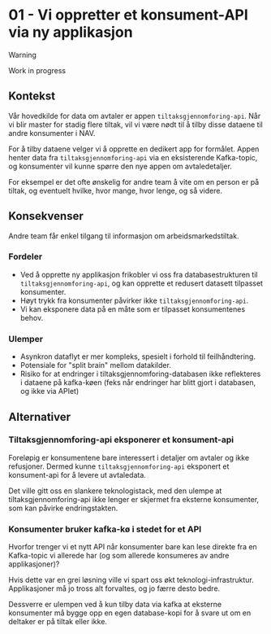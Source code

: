 # 01 - Vi oppretter et konsument-API via ny applikasjon

> [!WARNING]  
> Work in progress

## Kontekst

Vår hovedkilde for data om avtaler er appen `tiltaksgjennomforing-api`. Når vi blir master for stadig flere tiltak,
vil vi være nødt til å tilby disse dataene til andre konsumenter i NAV.

For å tilby dataene velger vi å opprette en dedikert app for formålet. Appen henter data fra `tiltaksgjennomforing-api`
via en eksisterende Kafka-topic, og konsumenter vil kunne spørre den nye appen om avtaledetaljer.

For eksempel er det ofte ønskelig for andre team å vite om en person er på tiltak, og eventuelt hvilke, hvor mange,
hvor lenge, og så videre.

## Konsekvenser

Andre team får enkel tilgang til informasjon om arbeidsmarkedstiltak.

### Fordeler

- Ved å opprette ny applikasjon frikobler vi oss fra databasestrukturen til `tiltaksgjennomforing-api`, 
  og kan opprette et redusert datasett tilpasset konsumenter.
- Høyt trykk fra konsumenter påvirker ikke `tiltaksgjennomforing-api`.
- Vi kan eksponere data på en måte som er tilpasset konsumentenes behov.

### Ulemper

- Asynkron dataflyt er mer kompleks, spesielt i forhold til feilhåndtering.
- Potensiale for "split brain" mellom datakilder.
- Risiko for at endringer i tiltaksgjennomforing-databasen ikke reflekteres i dataene på
  kafka-køen (feks når endringer har blitt gjort i databasen, og ikke via APIet)

## Alternativer

### Tiltaksgjennomforing-api eksponerer et konsument-api

Foreløpig er konsumentene bare interessert i detaljer om avtaler og ikke refusjoner. 
Dermed kunne `tiltaksgjennomforing-api` eksponert et konsument-api for å levere ut
avtaledata.

Det ville gitt oss en slankere teknologistack, med den ulempe at tiltaksgjennomforing-api
ikke lenger er skjermet fra eksterne konsumenter, som kan påvirke endringstakten.

### Konsumenter bruker kafka-kø i stedet for et API

Hvorfor trenger vi et nytt API når konsumenter bare kan lese direkte fra en Kafka-topic
vi allerede har (og som allerede konsumeres av andre applikasjoner)?

Hvis dette var en grei løsning ville vi spart oss økt teknologi-infrastruktur. Applikasjoner
må jo tross alt forvaltes, og jo færre desto bedre.

Dessverre er ulempen ved å kun tilby data via kafka at eksterne konsumenter må bygge opp
en egen database-kopi for å svare ut om en deltaker er på tiltak eller ikke.
